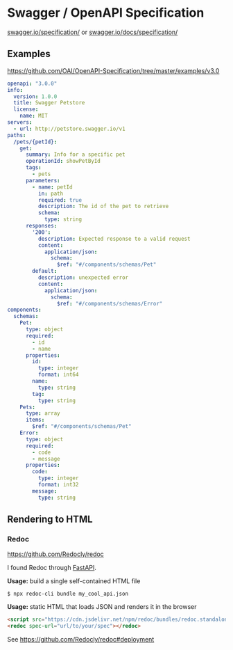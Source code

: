 Swagger / OpenAPI Specification
===============================

[swagger.io/specification/](https://swagger.io/specification/) or
[swagger.io/docs/specification/](https://swagger.io/docs/specification/)


Examples
--------

https://github.com/OAI/OpenAPI-Specification/tree/master/examples/v3.0

```yaml
openapi: "3.0.0"
info:
  version: 1.0.0
  title: Swagger Petstore
  license:
    name: MIT
servers:
  - url: http://petstore.swagger.io/v1
paths:
  /pets/{petId}:
    get:
      summary: Info for a specific pet
      operationId: showPetById
      tags:
        - pets
      parameters:
        - name: petId
          in: path
          required: true
          description: The id of the pet to retrieve
          schema:
            type: string
      responses:
        '200':
          description: Expected response to a valid request
          content:
            application/json:
              schema:
                $ref: "#/components/schemas/Pet"
        default:
          description: unexpected error
          content:
            application/json:
              schema:
                $ref: "#/components/schemas/Error"
components:
  schemas:
    Pet:
      type: object
      required:
        - id
        - name
      properties:
        id:
          type: integer
          format: int64
        name:
          type: string
        tag:
          type: string
    Pets:
      type: array
      items:
        $ref: "#/components/schemas/Pet"
    Error:
      type: object
      required:
        - code
        - message
      properties:
        code:
          type: integer
          format: int32
        message:
          type: string
```


Rendering to HTML
-----------------

### Redoc

https://github.com/Redocly/redoc

I found Redoc through [FastAPI](https://fastapi.tiangolo.com/).

**Usage:** build a single self-contained HTML file

```shell
$ npx redoc-cli bundle my_cool_api.json
```

**Usage:** static HTML that loads JSON and renders it in the browser

```html
<script src="https://cdn.jsdelivr.net/npm/redoc/bundles/redoc.standalone.js"> </script>
<redoc spec-url="url/to/your/spec"></redoc>
```

See https://github.com/Redocly/redoc#deployment


